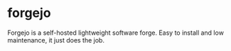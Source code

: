 # forgejo

Forgejo is a self-hosted lightweight software forge.
Easy to install and low maintenance, it just does the job.

